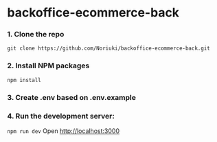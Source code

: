 # backoffice-ecommerce-back

### 1. Clone the repo
```git clone https://github.com/Noriuki/backoffice-ecommerce-back.git```

### 2. Install NPM packages
``` npm install ```

### 3. Create .env based on .env.example

### 4. Run the development server:
```npm run dev```
Open [http://localhost:3000](http://localhost:3000)